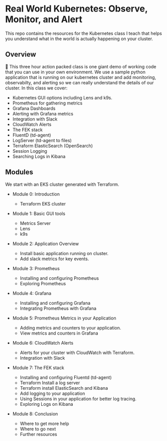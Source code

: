 # Real World Kubernetes: Observe, Monitor, and Alert

This repo contains the resources for the Kubernetes class I teach that helps you understand what in the world is actually happening on your cluster. 

## Overview

🔭 This three hour action packed class is one giant demo of working code that you can use in your own environment.  We use a sample python application that is running on our kubernetes cluster and add monitoring, observabilty, and alerting so we can really understand the details of our cluster. 
In this class we cover: 

* Kubernetes GUI options including Lens and k9s. 
* Prometheus for gathering metrics
* Grafana Dashboards
* Alerting with Grafana metrics 
* Integration with Slack
* CloudWatch Alerts
* The FEK stack
* FluentD (td-agent) 
* LogServer (td-agent to files)
* Terraform ElasticSearch (OpenSearch)
* Session Logging 
* Searching Logs in Kibana

## Modules

We start with an EKS cluster generated with Terraform. 

* Module 0: Introduction 
	* Terraform EKS cluster

* Module 1: Basic GUI tools
	* Metrics Server
	* Lens
	* k9s
	
* Module 2: Application Overview
	* Install basic application running on cluster. 
	* Add slack metrics for key events. 

* Module 3: Prometheus
	* Installing and configuring Prometheus
	* Exploring Prometheus
	
* Module 4: Grafana
	* Installing and configuring Grafana
	* Integrating Prometheus with Grafana
	
* Module 5: Prometheus Metrics in your Application
	* Adding metrics and counters to your application. 
	* View metrics and counters in Grafana
	
* Module 6: CloudWatch Alerts
	* Alerts for your cluster with CloudWatch with Terraform. 
	* Integration with Slack
	
* Module 7: The FEK stack
	* Installing and configuring Fluentd (td-agent)
	* Terraform Install a log server
	* Terraform install ElasticSearch and Kibana
	* Add logging to your application 
	* Using Sessions in your application for better log tracing. 
	* Exploring Logs on Kibana

* Module 8: Conclusion
	* Where to get more help
	* Where to go next
	* Further resources

